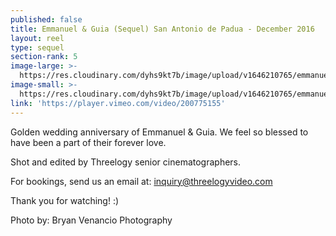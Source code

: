 ```yaml
---
published: false
title: Emmanuel & Guia (Sequel) San Antonio de Padua - December 2016
layout: reel
type: sequel
section-rank: 5
image-large: >-
  https://res.cloudinary.com/dyhs9kt7b/image/upload/v1646210765/emmanuel_guia.jpg
image-small: >-
  https://res.cloudinary.com/dyhs9kt7b/image/upload/v1646210765/emmanuel_guia.jpg
link: 'https://player.vimeo.com/video/200775155'
---
```

Golden wedding anniversary of Emmanuel & Guia. We feel so blessed to have been a part of their forever love.

Shot and edited by Threelogy senior cinematographers.

For bookings, send us an email at: inquiry@threelogyvideo.com

Thank you for watching! :)

Photo by: Bryan Venancio Photography
